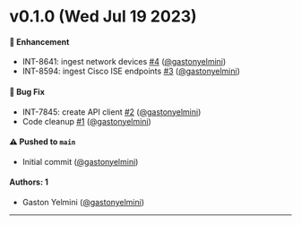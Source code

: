 # v0.1.0 (Wed Jul 19 2023)

#### 🚀 Enhancement

- INT-8641: ingest network devices [#4](https://github.com/JupiterOne/graph-cisco-ise/pull/4) ([@gastonyelmini](https://github.com/gastonyelmini))
- INT-8594: ingest Cisco ISE endpoints [#3](https://github.com/JupiterOne/graph-cisco-ise/pull/3) ([@gastonyelmini](https://github.com/gastonyelmini))

#### 🐛 Bug Fix

- INT-7845: create API client [#2](https://github.com/JupiterOne/graph-cisco-ise/pull/2) ([@gastonyelmini](https://github.com/gastonyelmini))
- Code cleanup [#1](https://github.com/JupiterOne/graph-cisco-ise/pull/1) ([@gastonyelmini](https://github.com/gastonyelmini))

#### ⚠️ Pushed to `main`

- Initial commit ([@gastonyelmini](https://github.com/gastonyelmini))

#### Authors: 1

- Gaston Yelmini ([@gastonyelmini](https://github.com/gastonyelmini))

---



